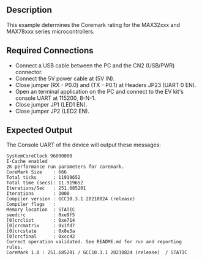 ## Description

This example determines the Coremark rating for the MAX32xxx and MAX78xxx series microcontrollers.

## Required Connections

-   Connect a USB cable between the PC and the CN2 (USB/PWR) connector.
-   Connect the 5V power cable at (5V IN).
-   Close jumper (RX - P0.0) and (TX - P0.1) at Headers JP23 (UART 0 EN).
-   Open an terminal application on the PC and connect to the EV kit's console UART at 115200, 8-N-1.
-   Close jumper JP1 (LED1 EN).
-   Close jumper JP2 (LED2 EN).

## Expected Output

The Console UART of the device will output these messages:

```
SystemCoreClock 96000000
I-Cache enabled
2K performance run parameters for coremark.
CoreMark Size    : 666
Total ticks      : 11919652
Total time (secs): 11.919652
Iterations/Sec   : 251.685201
Iterations       : 3000
Compiler version : GCC10.3.1 20210824 (release)
Compiler flags   :
Memory location  : STATIC
seedcrc          : 0xe9f5
[0]crclist       : 0xe714
[0]crcmatrix     : 0x1fd7
[0]crcstate      : 0x8e3a
[0]crcfinal      : 0xcc42
Correct operation validated. See README.md for run and reporting rules.
CoreMark 1.0 : 251.685201 / GCC10.3.1 20210824 (release)  / STATIC
```

